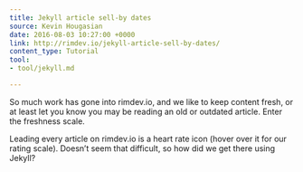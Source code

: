 ```yaml
---
title: Jekyll article sell-by dates
source: Kevin Hougasian
date: 2016-08-03 10:27:00 +0000
link: http://rimdev.io/jekyll-article-sell-by-dates/
content_type: Tutorial
tool:
- tool/jekyll.md

---
```

So much work has gone into rimdev.io, and we like to keep content fresh, or at least let you know you may be reading an old or outdated article. Enter the freshness scale.

Leading every article on rimdev.io is a heart rate icon (hover over it for our rating scale). Doesn’t seem that difficult, so how did we get there using Jekyll?





